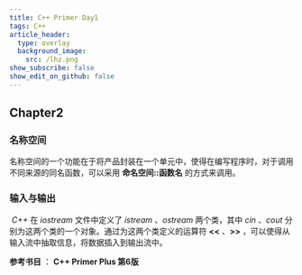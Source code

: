 ```yaml
---
title: C++ Primer Day1
tags: C++
article_header:
  type: overlay
  background_image:
    src: /lhz.png
show_subscribe: false
show_edit_on_github: false
---
```


## Chapter2

### 名称空间

​		名称空间的一个功能在于将产品封装在一个单元中，使得在编写程序时，对于调用不同来源的同名函数，可以采用 **命名空间::函数名** 的方式来调用。

 ### 输入与输出

​		*C++* 在 *iostream* 文件中定义了 *istream* 、*ostream* 两个类，其中 *cin* 、*cout* 分别为这两个类的一个对象。通过为这两个类定义的运算符 **<<** 、**>>** ，可以使得从输入流中抽取信息，将数据插入到输出流中。



**参考书目** ： **C++ Primer Plus 第6版**





